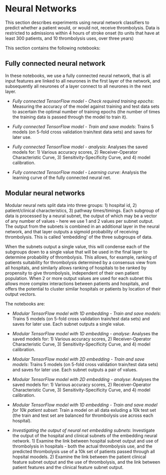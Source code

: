 # Neural Networks

This section describes experiments using neural network classifiers to predict whether a patient would, or would not, receive thrombolysis. Data is restricted to admissions within 4 hours of stroke onset (to units that have at least 300 patients, and 10 thrombolysis uses, over three years)

This section contains the following notebooks:

## Fully connected neural network

In these notebooks, we use a fully connected neural network, that is all input features are linked to all neurones in the first layer of the network, and subsequently all neurones of a layer connect to all neurones in the next layer.

* *Fully connected TensorFlow model - Check required training epochs*: Measuring the accuracy of the model against training and test data sets to ascertain the optimal number of training epochs (the number of times the training data is passed through the model to train it).

* *Fully connected TensorFlow model - Train and save models*: Trains 5 models (on 5-fold cross validation train/test data sets) and saves for later use.

* *Fully connected TensorFlow model - analysis*: Analyses the saved models for: 1) Various accuracy scores, 2) Receiver-Operator Characteristic Curve, 3) Sensitivity-Specificity Curve, and 4) model calibration.

* *Fully connected TensorFlow model - Learning curve*: Analysis the learning curve of the fully connected neural net.

## Modular neural networks

Modular neural nets split data into three groups: 1) hospital id, 2) patient/clinical characteristics, 3) pathway times/timings. Each subgroup of data is processed by a neural subnet, the output of which may be a vector of any number of values - here we use 1 and 2 values per subnet output. The output from the subnets is combined in an additional layer in the neural network, and that layer outputs a sigmoid probability of receiving thrombolysis. This is called 'embedding' of the three subgroups of data.

When the subnets output a single value, this will condense each of the subgroups down to a single value that will be used in the final layer to determine probability of thrombolysis. This allows, for example, ranking of patients suitability for thrombolysis determined by a consensus view from all hospitals, and similarly allows ranking of hospitals to be ranked by propensity to give thrombolysis, independent of their own patient population. When 2 or more output values are used for each subnet this allows more complex interactions between patients and hospitals, and offers the potential to cluster similar hospitals or patients by location of their output vectors.

The notebooks are:

* *Modular TensorFlow model with 1D embedding - Train and save models*: Trains 5 models (on 5-fold cross validation train/test data sets) and saves for later use. Each subnet outputs a single value.

* *Modular TensorFlow model with 1D embedding - analyse*: Analyses the saved models for: 1) Various accuracy scores, 2) Receiver-Operator Characteristic Curve, 3) Sensitivity-Specificity Curve, and 4) model calibration.

* *Modular TensorFlow model with 2D embedding - Train and save models*: Trains 5 models (on 5-fold cross validation train/test data sets) and saves for later use. Each subnet outputs a pair of values.

* *Modular TensorFlow model with 2D embedding - analyse*: Analyses the saved models for: 1) Various accuracy scores, 2) Receiver-Operator Characteristic Curve, 3) Sensitivity-Specificity Curve, and 4) model calibration.

* *Modular TensorFlow model with 1D embedding - Train and save model for 10k patient subset*: Train a model on all data exluding a 10k test set (the train and test set are balanced for thrombolysis use across each hospital).

* *Investigating the output of neural net embedding subnets*:  Investigate the output of the hospital and clinical subnets of the embedding neural network. 1) Examine the link between hospital subnet output and use of thrombolysis in hospitals - both the actual thrombolysis use, and the predicted thrombolysis use of a 10k set of patients passed through all hopsital moodels. 2) Examine the link between the patient clinical feature subnet output and the use of thrombolysis, and the link between patient features and the clinical feature subnet output.






